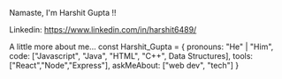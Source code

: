 Namaste, I'm Harshit Gupta !!

Linkedin: https://www.linkedin.com/in/harshit6489/

A little more about me...
const Harshit_Gupta = {
  pronouns: "He" | "Him",
  code: ["Javascript", "Java", "HTML", "C++", Data Structures],
  tools: ["React","Node","Express"],
  askMeAbout: ["web dev", "tech"]
}
